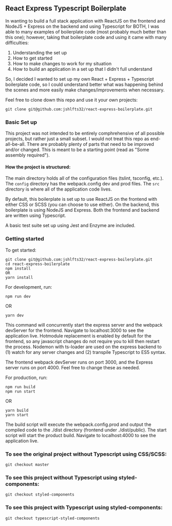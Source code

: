 ## React Express Typescript Boilerplate

In wanting to build a full stack application with ReactJS on the frontend and NodeJS + Express on the backend and using Typescript for BOTH, I was able to many examples of boilerplate code (most probably much better than this one); however, taking that boilerplate code and using it came with many difficulties:

1.  Understanding the set up
2.  How to get started
3.  How to make changes to work for my situation
4.  How to build an application in a set up that I didn't full understand

So, I decided I wanted to set up my own React + Express + Typescript boilerplate code, so I could understand better what was happening behind the scenes and more easily make changes/improvements when necessary.

Feel free to clone down this repo and use it your own projects:

```
git clone git@github.com:jshlfts32/react-express-boilerplate.git
```

### Basic Set up

This project was not intended to be entirely comphrehensive of all possible projects, but rather just a small subset. I would not treat this repo as end-all-be-all. There are probably plenty of parts that need to be improved and/or changed. This is meant to be a starting point (read as "Some assembly required").

#### How the project is structured:

The main directory holds all of the configuration files (tslint, tsconfig, etc.). The `config` directory has the webpack.config dev and prod files. The `src` directory is where all of the application code lives.

By default, this boilerplate is set up to use ReactJS on the frontend with either CSS or SCSS (you can choose to use either). On the backend, this boilerplate is using NodeJS and Express. Both the frontend and backend are written using Typescript.

A basic test suite set up using Jest and Enzyme are included.

### Getting started

To get started:

```
git clone git@github.com:jshlfts32/react-express-boilerplate.git
cd react-express-boilerplate
npm install
OR
yarn install
```

For development, run:

```
npm run dev
```

OR

```
yarn dev
```

This command will concurrently start the express server and the webpack devServer for the frontend. Navigate to localhost:3000 to see the application live. Hotmodule replacement is enabled by default for the frontend, so any javascript changes do not require you to kill then restart the process. Nodemon with ts-loader are used on the express backend to (1) watch for any server changes and (2) transpile Typescript to ES5 syntax.

The frontend webpack devServer runs on port 3000, and the Express server runs on port 4000. Feel free to change these as needed.

For production, run:

```
npm run build
npm run start
```

OR

```
yarn build
yarn start
```

The build script will execute the webpack.config.prod and output the compiled code to the ./dist directory (frontend under ./dist/public). The start script will start the product build. Navigate to localhost:4000 to see the application live.

### To see the original project without Typescript using CSS/SCSS:

```
git checkout master
```

### To see this project without Typescript using styled-components:

```
git checkout styled-components
```

### To see this project with Typescript using styled-components:

```
git checkout typescript-styled-components
```
